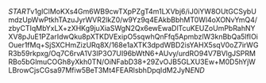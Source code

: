 $START$v1glClMoKXs4Gm6WB9cwTXpPZgT4m1LXVbj6/iJ0iYW8OUtGCSybUmdzUpWwPtkhTAzuJyrWVR2lkZ0/w9Yz9q4EAkbBbhMT0Wl4oXONvYmQ4/zbyCTIqMbYxLX+zXHKg9juXiaSWgN2Qx6ewEwaDlTcuKEUZoUmPbRahNYXV8pJuE1PZarIdwQku8pXTKDVExipO5sqwhQnFfq5ApmbzlW3knBbQa5lfIOiOuer1fMq+SjSXCHmZizURq8X/168e1aXTK3dpdWBD2isYAHX5sqV0oZ7irWGR3b59rkpxg/Oq7C6rvA1V3IP3O7UI96bWtN6+AUvy/urdRO94V7BVlgJSPRMRBo5bGlmuCOGh8yXkh0TN/OiNFabD38+29ZvOJB5GLXU3Ew+M0D5hYjWLBrowCjsCGsa97Mfiw5BeT3Mt4FEARlsbhDpqIdM2JyN$END$
